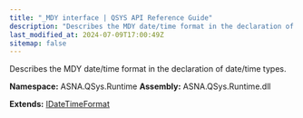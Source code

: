 ```yaml
---
title: "_MDY interface | QSYS API Reference Guide"
description: "Describes the MDY date/time format in the declaration of date/time types. "
last_modified_at: 2024-07-09T17:00:49Z
sitemap: false
---
```


Describes the MDY date/time format in the declaration of date/time types.

**Namespace:** ASNA.QSys.Runtime
**Assembly:** ASNA.QSys.Runtime.dll

**Extends:** [IDateTimeFormat](/reference/runtime/qsys-runtime/i-date-time-format.html)
<br>
<br>
